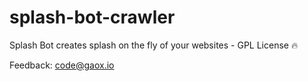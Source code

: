# splash-bot-crawler

Splash Bot creates splash on the fly of your websites - GPL License 🔥

Feedback: <a href="mailto:code@gaox.io">code@gaox.io</a>
